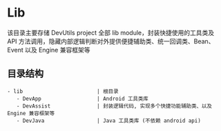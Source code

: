 # Lib

该目录主要存储 DevUtils project 全部 lib module，封装快捷使用的工具类及 API 方法调用，隐藏内部逻辑判断对外提供便捷辅助类、统一回调类、Bean、Event 以及 Engine 兼容框架等


## 目录结构

```
- lib                        | 根目录
   - DevApp                  | Android 工具类库
   - DevAssist               | 封装逻辑代码, 实现多个快捷功能辅助类、以及 Engine 兼容框架等
   - DevJava                 | Java 工具类库 (不依赖 android api)
```